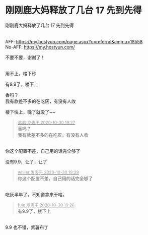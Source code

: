# 刚刚鹿大妈释放了几台 17 先到先得


刚刚鹿大妈释放了几台 17 先到先得<br />
<br />
<img id="aimg_vwMaM" onclick="zoom(this, this.src, 0, 0, 0)" class="zoom" src="https://tva1.sinaimg.cn/large/0081Kckwly1gk7ktwlgxij31sg0by0y1.jpg" onmouseover="img_onmouseoverfunc(this)" onload="thumbImg(this)" border="0" alt="" /><br />
<br />
AFF: https://my.hostyun.com/page.aspx?c=referral&amp;u=18558<br />
No-AFF: https://my.hostyun.com/

不要不要，谢谢了！<br />
<br />
<img src="static/image/smiley/default/lol.gif" smilieid="12" border="0" alt="" /><img src="static/image/smiley/default/lol.gif" smilieid="12" border="0" alt="" /><img src="static/image/smiley/default/lol.gif" smilieid="12" border="0" alt="" />

用不上，楼下秒

有9.9了，楼下上

香吗？<br />
我有款差不多的在吃灰，有没有人收 <br />
<img id="aimg_LKD0k" onclick="zoom(this, this.src, 0, 0, 0)" class="zoom" src="https://img.maocdn.cn/img/2020/10/30/image.png" onmouseover="img_onmouseoverfunc(this)" onload="thumbImg(this)" border="0" alt="" />

楼下快上，晚了就没了~~<img src="static/image/smiley/default/lol.gif" smilieid="12" border="0" alt="" />

<div class="quote"><blockquote><font size="2"><a href="https://www.hostloc.com/forum.php?mod=redirect&amp;goto=findpost&amp;pid=9376761&amp;ptid=760352" target="_blank"><font color="#999999">弟弟 发表于 2020-10-30 19:27</font></a></font><br />
香吗？<br />
我有款差不多的在吃灰，有没有人收</blockquote></div><br />
你这个配置不差，自己用的话完全够了

没有9.9，让了，让了

<div class="quote"><blockquote><font size="2"><a href="https://www.hostloc.com/forum.php?mod=redirect&amp;goto=findpost&amp;pid=9376776&amp;ptid=760352" target="_blank"><font color="#999999">whiler 发表于 2020-10-30 19:29</font></a></font><br />
你这个配置不差，自己用的话完全够了</blockquote></div><br />
吃灰半年了，不知道拿来干啥。

<div class="quote"><blockquote><font size="2"><a href="https://www.hostloc.com/forum.php?mod=redirect&amp;goto=findpost&amp;pid=9376754&amp;ptid=760352" target="_blank"><font color="#999999">fule 发表于 2020-10-30 19:26</font></a></font><br />
有9.9了，楼下上</blockquote></div><br />
9.9 也不错，紫薯布丁
